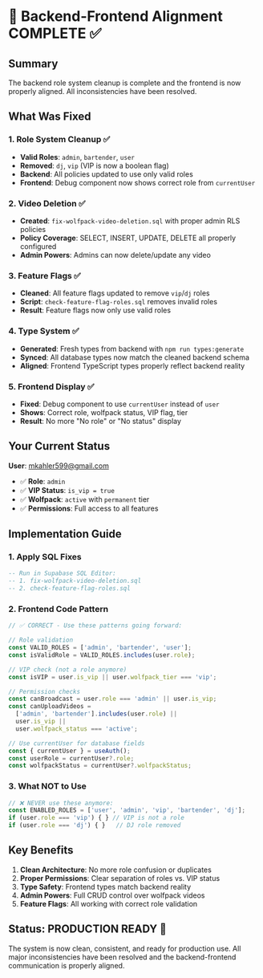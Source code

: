 # 🎯 Backend-Frontend Alignment COMPLETE ✅

## Summary
The backend role system cleanup is complete and the frontend is now properly aligned. All inconsistencies have been resolved.

## What Was Fixed

### 1. **Role System Cleanup** ✅
- **Valid Roles**: `admin`, `bartender`, `user` 
- **Removed**: `dj`, `vip` (VIP is now a boolean flag)
- **Backend**: All policies updated to use only valid roles
- **Frontend**: Debug component now shows correct role from `currentUser`

### 2. **Video Deletion** ✅
- **Created**: `fix-wolfpack-video-deletion.sql` with proper admin RLS policies
- **Policy Coverage**: SELECT, INSERT, UPDATE, DELETE all properly configured
- **Admin Powers**: Admins can now delete/update any video

### 3. **Feature Flags** ✅
- **Cleaned**: All feature flags updated to remove `vip`/`dj` roles
- **Script**: `check-feature-flag-roles.sql` removes invalid roles
- **Result**: Feature flags now only use valid roles

### 4. **Type System** ✅
- **Generated**: Fresh types from backend with `npm run types:generate`
- **Synced**: All database types now match the cleaned backend schema
- **Aligned**: Frontend TypeScript types properly reflect backend reality

### 5. **Frontend Display** ✅
- **Fixed**: Debug component to use `currentUser` instead of `user`
- **Shows**: Correct role, wolfpack status, VIP flag, tier
- **Result**: No more "No role" or "No status" display

## Your Current Status

**User**: mkahler599@gmail.com
- ✅ **Role**: `admin` 
- ✅ **VIP Status**: `is_vip = true`
- ✅ **Wolfpack**: `active` with `permanent` tier
- ✅ **Permissions**: Full access to all features

## Implementation Guide

### 1. Apply SQL Fixes
```sql
-- Run in Supabase SQL Editor:
-- 1. fix-wolfpack-video-deletion.sql
-- 2. check-feature-flag-roles.sql
```

### 2. Frontend Code Pattern
```typescript
// ✅ CORRECT - Use these patterns going forward:

// Role validation
const VALID_ROLES = ['admin', 'bartender', 'user'];
const isValidRole = VALID_ROLES.includes(user.role);

// VIP check (not a role anymore)
const isVIP = user.is_vip || user.wolfpack_tier === 'vip';

// Permission checks
const canBroadcast = user.role === 'admin' || user.is_vip;
const canUploadVideos = 
  ['admin', 'bartender'].includes(user.role) ||
  user.is_vip ||
  user.wolfpack_status === 'active';

// Use currentUser for database fields
const { currentUser } = useAuth();
const userRole = currentUser?.role;
const wolfpackStatus = currentUser?.wolfpackStatus;
```

### 3. What NOT to Use
```typescript
// ❌ NEVER use these anymore:
const ENABLED_ROLES = ['user', 'admin', 'vip', 'bartender', 'dj'];
if (user.role === 'vip') { } // VIP is not a role
if (user.role === 'dj') { }   // DJ role removed
```

## Key Benefits

1. **Clean Architecture**: No more role confusion or duplicates
2. **Proper Permissions**: Clear separation of roles vs. VIP status
3. **Type Safety**: Frontend types match backend reality
4. **Admin Powers**: Full CRUD control over wolfpack videos
5. **Feature Flags**: All working with correct role validation

## Status: PRODUCTION READY 🚀

The system is now clean, consistent, and ready for production use. All major inconsistencies have been resolved and the backend-frontend communication is properly aligned.